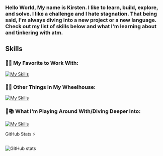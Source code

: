 ### Hello World, My name is Kirsten. I like to learn, build, explore, and solve. I like a challenge and I hate stagnation. That being said, I'm always diving into a new project or a new language. Check out my list of skills below and what I'm learning about and tinkering with atm. 


## Skills
### 🖤🔥 My Favorite to Work With:

[![My Skills](https://skillicons.dev/icons?i=netlify,nextjs,react,ts,vercel,vscode&theme=dark)](https://skillicons.dev)  

### 🖤💪 Other Things In My Wheelhouse:

[![My Skills](https://skillicons.dev/icons?i=aws,css,dynamodb,figma,git,html,js,jquery,materialui,mongodb,mysql,php,sass,wordpress&theme=dark)](https://skillicons.dev)

### 🖤📚 What I'm Playing Around With/Diving Deeper Into:

[![My Skills](https://skillicons.dev/icons?i=jest,nodejs,laravel,tailwind&theme=dark)](https://skillicons.dev)




  <summary>GitHub Stats ⚡</summary>
  
  ###
  ![GitHub stats](https://github-readme-stats.vercel.app/api?username=KirstenDarling&count_private=true&theme=dark)

​

<!--
**KirstenDarling/KirstenDarling** is a ✨ _special_ ✨ repository because its `README.md` (this file) appears on your GitHub profile.

Here are some ideas to get you started:

- 🔭 I’m currently working on ...
- 🌱 I’m currently learning ...
- 👯 I’m looking to collaborate on ...
- 🤔 I’m looking for help with ...
- 💬 Ask me about ...
- 📫 How to reach me: ...
- 😄 Pronouns: ...
- ⚡ Fun fact: ...
-->
